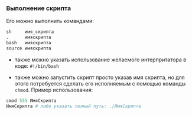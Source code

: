 ### Выполнение скрипта

Его можно выполнить командами:
```ruby
sh     имя_скрипта
.      имяскрипта
bash   имяскрипта
source имяскрипта
```

* также можно указать использование желаемого интерпритатора в коде:
`#!/bin/bash`

* также можно запустить скрипт просто указав имя скрипта, но для этого потребуется сделать его исполняемым с помощью команды `chmod`.
Пример использования:
```ruby
cmod 555 ИмяСкрипта
ИмяСкрипта # либо указать полный путь: ./ИмяСкрипта
```



